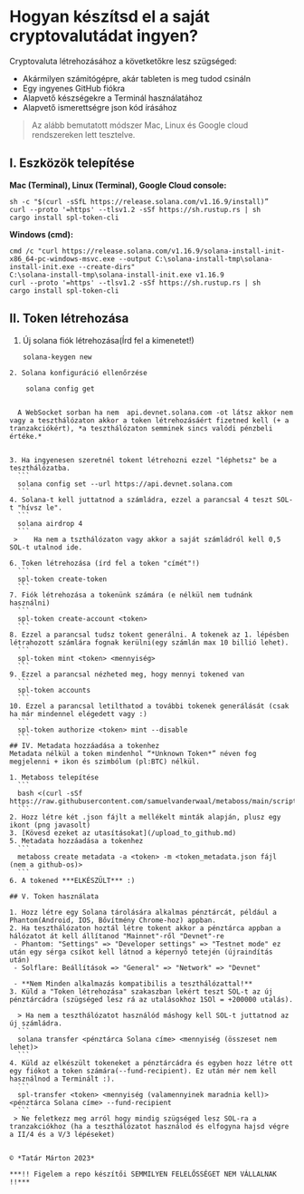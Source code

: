 # Hogyan készítsd el a saját cryptovalutádat ingyen?

Cryptovaluta létrehozásához a követketőkre lesz szügséged:
- Akármilyen számitógépre, akár tableten is meg tudod csináln
- Egy ingyenes GitHub fiókra
- Alapvető készségekre a Terminál használatához
- Alapvető ismerettségre json kód írásához
  
> Az alább bemutatott módszer Mac, Linux és Google cloud rendszereken lett tesztelve.

 ## I. Eszközök telepítése
 
 **Mac (Terminal), Linux (Terminal), Google Cloud console:**
 ```
sh -c "$(curl -sSfL https://release.solana.com/v1.16.9/install)”
curl --proto '=https' --tlsv1.2 -sSf https://sh.rustup.rs | sh
cargo install spl-token-cli
```	
**Windows (cmd):**
```
cmd /c "curl https://release.solana.com/v1.16.9/solana-install-init-x86_64-pc-windows-msvc.exe --output C:\solana-install-tmp\solana-install-init.exe --create-dirs"    
C:\solana-install-tmp\solana-install-init.exe v1.16.9
curl --proto '=https' --tlsv1.2 -sSf https://sh.rustup.rs | sh
cargo install spl-token-cli
```

## II. Token létrehozása

1. Új solana fiók létrehozása(Írd fel a kimenetet!)

	```
    solana-keygen new
  ```
2. Solana konfiguráció ellenőrzése
  ```
    	solana config get
  ```

	A WebSocket sorban ha nem  api.devnet.solana.com -ot látsz akkor nem vagy a teszthálózaton akkor a token létrehozásáért fizetned kell (+ a tranzakciókért), *a teszthálózaton semminek sincs valódi pénzbeli értéke.*


3. Ha ingyenesen szeretnél tokent létrehozni ezzel "léphetsz" be a teszthálózatba.
 	```  
	solana config set --url https://api.devnet.solana.com
	```
4. Solana-t kell juttatnod a számládra, ezzel a parancsal 4 teszt SOL-t "hívsz le".
	```   
	solana airdrop 4
	```
   > 	Ha nem a tszthálózaton vagy akkor a saját számládról kell 0,5 SOL-t utalnod ide.

6. Token létrehozása (írd fel a token "címét"!)
 	```  
	spl-token create-token
	```
7. Fiók létrehozása a tokenünk számára (e nélkül nem tudnánk használni)
	```  
	spl-token create-account <token>
	```
8. Ezzel a parancsal tudsz tokent generálni. A tokenek az 1. lépésben létrahozott számlára fognak kerülni(egy számlán max 10 billió lehet).
	```   
	spl-token mint <token> <mennyiség>
	```
9. Ezzel a parancsal nézheted meg, hogy mennyi tokened van
	```   
	spl-token accounts
	```
10. Ezzel a parancsal letilthatod a további tokenek generálását (csak ha már mindennel elégedett vagy :)
	```   
	spl-token authorize <token> mint --disable
	```
## IV. Metadata hozzáadása a tokenhez
Metadata nélkül a token mindenhol “*Unknown Token*” néven fog megjelenni + ikon és szimbólum (pl:BTC) nélkül.

1. Metaboss telepítése
	```   
	bash <(curl -sSf https://raw.githubusercontent.com/samuelvanderwaal/metaboss/main/scripts/install.sh)
	```
2. Hozz létre két .json fájlt a mellékelt minták alapján, plusz egy ikont (png javasolt)
3. [Kövesd ezeket az utasításokat](/upload_to_github.md)
5. Metadata hozzáadása a tokenhez
	```   
	metaboss create metadata -a <token> -m <token_metadata.json fájl (nem a github-os)>
	```  
6. A tokened ***ELKÉSZÜLT*** :)

## V. Token használata

1. Hozz létre egy Solana tárolására alkalmas pénztárcát, például a Phantom(Android, IOS, Bővítmény Chrome-hoz) appban.
2. Ha teszthálózaton hoztál létre tokent akkor a pénztárca appban a hálózatot át kell állítanod "Mainnet"-ről "Devnet"-re
   - Phantom: "Settings" => "Developer settings" => "Testnet mode" ez után egy sérga csíkot kell látnod a képernyő tetején (újraindítás után)
   - Solflare: Beállítások => "General" => "Network" => "Devnet"
     
   - **Nem Minden alkalmazás kompatibilis a teszthálózattal!**     
3. Küld a "Token létrehozása" szakaszban lekért teszt SOL-t az új pénztárcádra (szügséged lesz rá az utalásokhoz 1SOl = +200000 utalás).

	> Ha nem a teszthálózatot használód máshogy kell SOL-t juttatnod az új számládra.
	```   
	solana transfer <pénztárca Solana címe> <mennyiség (összeset nem lehet)>
	```
4. Küld az elkészült tokeneket a pénztárcádra és egyben hozz létre ott egy fiókot a token számára(--fund-recipient). Ez után mér nem kell használnod a Terminált :).
	```
	spl-transfer <token> <mennyiség (valamennyinek maradnia kell)> <pénztárca Solana címe> --fund-recipient
	```
   > Ne feletkezz meg arról hogy mindig szügséged lesz SOL-ra a tranzakciókhoz (ha a teszthálózatot használod és elfogyna hajsd végre a II/4 és a V/3 lépéseket)
   

© *Tatár Márton 2023*

***!! Figelem a repo készítői SEMMILYEN FELELŐSSÉGET NEM VÁLLALNAK !!***
